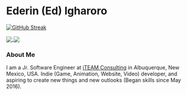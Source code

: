 # Ederin (Ed) Igharoro

[![GitHub Streak](http://github-readme-streak-stats.herokuapp.com?user=Ed-Matic&theme=dark&hide_border=true)](https://git.io/streak-stats)

<a href="https://github.com/anuraghazra/github-readme-stats">
  <img align="center" src="https://github-readme-stats.vercel.app/api?username=Ed-Matic&count_private=true&title_color=CFB87C&text_color=CFB87C&bg_color=000000&show_icons=true&icon_color=CFB87C&include_all_commits=true" />
</a>
<a href="https://github.com/anuraghazra/github-readme-stats">
  <img align="center" src="https://github-readme-stats.vercel.app/api/top-langs/?username=Ed-Matic&layout=compact&langs_count=6&title_color=CFB87C&text_color=CFB87C&bg_color=000000" />
</a>

### About Me
I am a Jr. Software Engineer at [iTEAM Consulting](https://iteamnm.com) in Albuquerque, New Mexico, USA. Indie (Game, Animation, Website, Video) developer, and aspiring to create new things and new outlooks (Began skills since May 2016).
